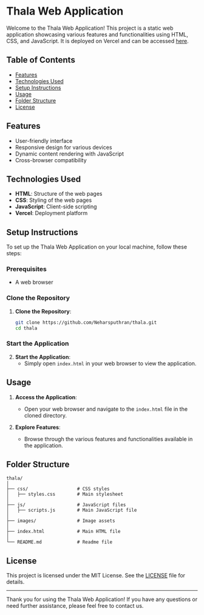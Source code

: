 # Thala Web Application

Welcome to the Thala Web Application! This project is a static web application showcasing various features and functionalities using HTML, CSS, and JavaScript. It is deployed on Vercel and can be accessed [here](https://thala-ruddy.vercel.app/).

## Table of Contents
- [Features](#features)
- [Technologies Used](#technologies-used)
- [Setup Instructions](#setup-instructions)
- [Usage](#usage)
- [Folder Structure](#folder-structure)
- [License](#license)

## Features
- User-friendly interface
- Responsive design for various devices
- Dynamic content rendering with JavaScript
- Cross-browser compatibility

## Technologies Used
- **HTML**: Structure of the web pages
- **CSS**: Styling of the web pages
- **JavaScript**: Client-side scripting
- **Vercel**: Deployment platform

## Setup Instructions
To set up the Thala Web Application on your local machine, follow these steps:

### Prerequisites
- A web browser

### Clone the Repository
1. **Clone the Repository**:
   ```bash
   git clone https://github.com/Neharsputhran/thala.git
   cd thala
   ```

### Start the Application
2. **Start the Application**:
   - Simply open `index.html` in your web browser to view the application.

## Usage
1. **Access the Application**:
   - Open your web browser and navigate to the `index.html` file in the cloned directory.

2. **Explore Features**:
   - Browse through the various features and functionalities available in the application.

## Folder Structure
```
thala/
│
├── css/                  # CSS styles
│   ├── styles.css        # Main stylesheet
│
├── js/                   # JavaScript files
│   ├── scripts.js        # Main JavaScript file
│
├── images/               # Image assets
│
├── index.html            # Main HTML file
│
└── README.md             # Readme file
```

## License
This project is licensed under the MIT License. See the [LICENSE](LICENSE) file for details.

---

Thank you for using the Thala Web Application! If you have any questions or need further assistance, please feel free to contact us.
